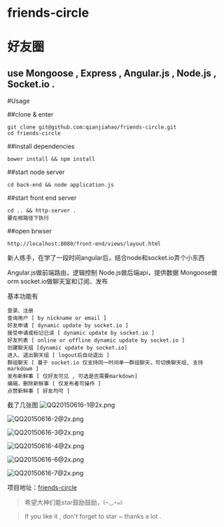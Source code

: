 # friends-circle

# 好友圈

## use Mongoose , Express , Angular.js , Node.js , Socket.io .

#Usage

##clone & enter

    git clone git@github.com:qianjiahao/friends-circle.git
    cd friends-circle

##install dependencies

	bower install && npm install
    
##start node server

    cd back-end && node application.js
    
##start front end server

    cd .. && http-server .
    要在根路径下执行
    
##open brwser

    http://localhost:8080/front-end/views/layout.html



新人练手，在学了一段时间angular后，结合node和socket.io弄个小东西

Angular.js做前端路由，逻辑控制
Node.js做后端api，提供数据
Mongoose做orm
socket.io做聊天室和订阅、发布

基本功能有

    登录、注册
    查询用户 [ by nickname or email ]
    好友申请 [ dynamic update by socket.io ]
    接受申请或标记已读 [ dynamic update by socket.io ]
    好友列表 [ online or offline dynamic update by socket.io ]
    创建聊天组 [dynamic update by socket.io]
    进入、退出聊天组 [ logout后自动退出 ]
    群组聊天 [ 基于 socket.io 仅支持同一时间单一群组聊天，可切换聊天组, 支持markdowm ]
    发布新鲜事 [ 仅好友可见 , 可选是否需要markdown]
    编辑，删除新鲜事 [ 仅发布者可操作 ]
    点赞新鲜事 [ 好友均可 ]
	
截了几张图
 ![QQ20150616-1@2x.png](//dn-cnode.qbox.me/FmxdYScRDiELWJHr808X8_sylKOf)
 
 ![QQ20150616-2@2x.png](//dn-cnode.qbox.me/FuKbHqRE8twDQ8f2voxyHBTF-XXK)
  
![QQ20150616-3@2x.png](//dn-cnode.qbox.me/FhIBm0tIAWTUGEf9L1bHGLEP8liB)
   
 ![QQ20150616-4@2x.png](//dn-cnode.qbox.me/FrBIFOptbfOvHYP2f10WhI0Diixx)
	
 ![QQ20150616-6@2x.png](//dn-cnode.qbox.me/FrG-8cy2WbvKuU_ZcnoiE6d2joM1)
	 
  ![QQ20150616-7@2x.png](//dn-cnode.qbox.me/FuOViDt4PNppWWmKi3g39VIO2H7u)
	  
项目地址：[friends-circle](https://github.com/qianjiahao/friends-circle)

>希望大神们能star鼓励鼓励，꒰･◡･๑꒱

> If you like it , don't forget to star ~ thanks a lot .


